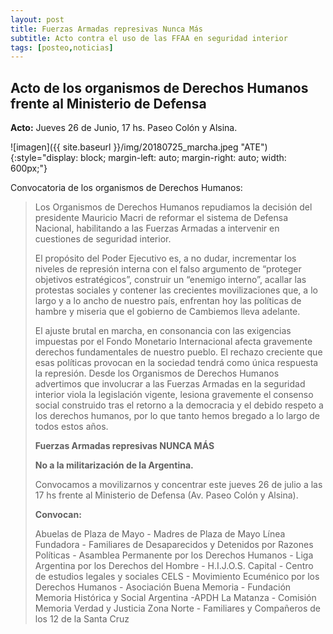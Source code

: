 ```yaml
---
layout: post
title: Fuerzas Armadas represivas Nunca Más
subtitle: Acto contra el uso de las FFAA en seguridad interior  
tags: [posteo,noticias]
---
```


## Acto de los organismos de Derechos Humanos frente al Ministerio de Defensa


<div class="alert alert-info" role="alert">
<strong>Acto:</strong> Jueves 26 de Junio, 17 hs. Paseo Colón y Alsina.
</div>

![imagen]({{ site.baseurl }}/img/20180725_marcha.jpeg "ATE"){:style="display: block; margin-left: auto; margin-right: auto; width: 600px;"}

Convocatoria de los organismos de Derechos Humanos:

>Los Organismos de Derechos Humanos repudiamos la decisión del presidente Mauricio Macri de reformar el sistema de Defensa Nacional, habilitando a las Fuerzas Armadas a intervenir en cuestiones de seguridad interior.
>
>El propósito del Poder Ejecutivo es, a no dudar, incrementar los niveles de represión interna con el falso argumento de “proteger objetivos estratégicos”, construir un “enemigo interno”, acallar las protestas sociales y contener las crecientes movilizaciones que, a lo largo y a lo ancho de nuestro país, enfrentan hoy las políticas de hambre y miseria que el gobierno de Cambiemos lleva adelante.
>
>El ajuste brutal en marcha, en consonancia con las exigencias impuestas por el Fondo Monetario Internacional afecta gravemente derechos fundamentales de nuestro pueblo. El rechazo creciente que esas políticas provocan en la sociedad tendrá como única respuesta la represión.
>Desde los Organismos de Derechos Humanos advertimos que involucrar a las Fuerzas Armadas en la seguridad interior viola la legislación vigente, lesiona gravemente el consenso social construido tras el retorno a la democracia y el debido respeto a los derechos humanos, por lo que tanto hemos bregado a lo largo de todos estos años.
>
> **Fuerzas Armadas represivas NUNCA MÁS**
>
> **No a la militarización de la Argentina.**
>
>Convocamos a movilizarnos y concentrar este jueves 26 de julio a las 17 hs frente al Ministerio de Defensa (Av. Paseo Colón y Alsina).
>
>**Convocan:**
>
>Abuelas de Plaza de Mayo - Madres de Plaza de Mayo Línea Fundadora - Familiares de Desaparecidos y Detenidos por Razones Políticas - Asamblea Permanente por los Derechos Humanos - Liga Argentina por los Derechos del Hombre - H.I.J.O.S. Capital - Centro de estudios legales y sociales CELS - Movimiento Ecuménico por los Derechos Humanos - Asociación Buena Memoria - Fundación Memoria Histórica y Social Argentina -APDH La Matanza - Comisión Memoria Verdad y Justicia Zona Norte - Familiares y Compañeros de los 12 de la Santa Cruz
